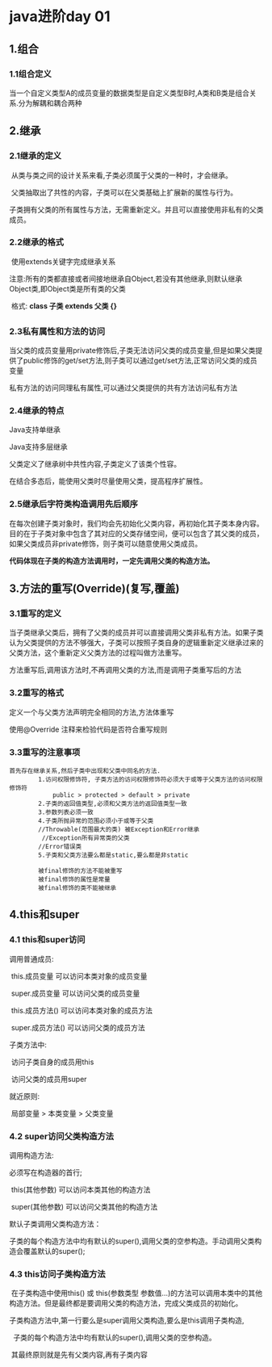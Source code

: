 # java进阶day 01

## 1.组合

### 	1.1组合定义

当一个自定义类型A的成员变量的数据类型是自定义类型B时,A类和B类是组合关系.分为解耦和耦合两种

## 2.继承

### 2.1继承的定义

​	从类与类之间的设计关系来看,子类必须属于父类的一种时，才会继承。

​	父类抽取出了共性的内容，子类可以在父类基础上扩展新的属性与行为。

​	子类拥有父类的所有属性与方法，无需重新定义。并且可以直接使用非私有的父类成员。



### 2.2继承的格式

​	使用extends关键字完成继承关系

​	注意:所有的类都直接或者间接地继承自Object,若没有其他继承,则默认继承Object类,即Object类是所有类的父类

​	格式: **class 子类 extends 父类 {} **

### 2.3私有属性和方法的访问

​	当父类的成员变量用private修饰后,子类无法访问父类的成员变量,但是如果父类提供了public修饰的get/set方法,则子类可以通过get/set方法,正常访问父类的成员变量 

​	私有方法的访问同理私有属性,可以通过父类提供的共有方法访问私有方法

### 2.4继承的特点

Java支持单继承

Java支持多层继承

父类定义了继承树中共性内容,子类定义了该类个性容。

在结合多态后，能使用父类时尽量使用父类，提高程序扩展性。

### 2.5继承后字符类构造调用先后顺序

​	在每次创建子类对象时，我们均会先初始化父类内容，再初始化其子类本身内容。目的在于子类对象中包含了其对应的父类存储空间，便可以包含了其父类的成员，如果父类成员非private修饰，则子类可以随意使用父类成员。

​	**代码体现在子类的构造方法调用时，一定先调用父类的构造方法。**



## 3.方法的重写(Override)(复写,覆盖)

### 3.1重写的定义

​	当子类继承父类后，拥有了父类的成员并可以直接调用父类非私有方法。如果子类认为父类提供的方法不够强大，子类可以按照子类自身的逻辑重新定义继承过来的父类方法，这个重新定义父类方法的过程叫做方法重写。 

​	方法重写后,调用该方法时,不再调用父类的方法,而是调用子类重写后的方法

### 3.2重写的格式

定义一个与父类方法声明完全相同的方法,方法体重写

使用@Override 注释来检验代码是否符合重写规则

### 3.3重写的注意事项

	首先存在继承关系,然后子类中出现和父类中同名的方法.
			1.访问权限修饰符, 子类方法的访问权限修饰符必须大于或等于父类方法的访问权限修饰符
				public > protected > default > private
			2.子类的返回值类型,必须和父类方法的返回值类型一致
			3.参数列表必须一致
	 		4.子类所抛异常的范围必须小于或等于父类
			//Throwable(范围最大的类) 被Exception和Error继承
		     //Exception所有异常类的父类
	 		//Error错误类
			5.子类和父类方法要么都是static,要么都是非static
			
			被final修饰的方法不能被重写
			被final修饰的属性是常量
			被final修饰的类不能被继承


## 4.this和super

### 4.1 this和super访问

调用普通成员:

​	this.成员变量       		可以访问本类对象的成员变量

​	super.成员变量     	可以访问父类的成员变量

​	this.成员方法()     		可以访问本类对象的成员方法

​	super.成员方法()  	        可以访问父类的成员方法

子类方法中:

​	访问子类自身的成员用this

​	访问父类的成员用super

就近原则:

​	局部变量 > 本类变量 > 父类变量  

### 4.2 super访问父类构造方法

调用构造方法:

必须写在构造器的首行;

​	this(其他参数)      可以访问本类其他的构造方法

​       super(其他参数)    可以访问父类其他的构造方法

默认子类调用父类构造方法：

​       子类的每个构造方法中均有默认的super(),调用父类的空参构造。手动调用父类构造会覆盖默认的super();

### 4.3 this访问子类构造方法

​	在子类构造中使用this() 或 this(参数类型 参数值…)的方法可以调用本类中的其他构造方法。但是最终都是要调用父类的构造方法，完成父类成员的初始化。

​	子类构造方法中,第一行要么是super调用父类构造,要么是this调用子类构造,

 	子类的每个构造方法中均有默认的super(),调用父类的空参构造。

​	其最终原则就是先有父类内容,再有子类内容 